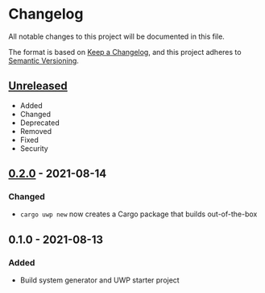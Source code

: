 # Changelog
All notable changes to this project will be documented in this file.

The format is based on [Keep a Changelog](https://keepachangelog.com/en/1.0.0/),
and this project adheres to [Semantic Versioning](https://semver.org/spec/v2.0.0.html).

## [Unreleased]
- Added
- Changed
- Deprecated
- Removed
- Fixed
- Security

## [0.2.0] - 2021-08-14
### Changed
- `cargo uwp new` now creates a Cargo package that builds out-of-the-box

## 0.1.0 - 2021-08-13
### Added
- Build system generator and UWP starter project

[Unreleased]: https://github.com/tim-weis/cargo-uwp/compare/0.2.0...HEAD
[0.2.0]: https://github.com/tim-weis/cargo-uwp/compare/0.1.0...0.2.0
